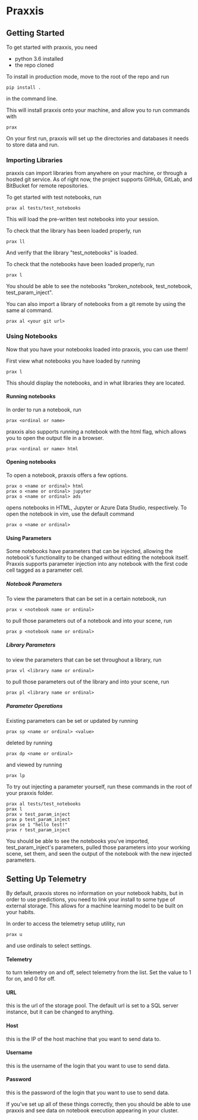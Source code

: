 # Praxxis
## Getting Started

To get started with praxxis, you need
 - python 3.6 installed
 - the repo cloned


To install in production mode, move to the root of the repo and run

```
pip install .
```
in the command line.

This will install praxxis onto your machine, and allow you to run commands with
```
prax
```

On your first run, praxxis will set up the directories and databases it needs to store data and run.

### Importing Libraries
praxxis can import libraries from anywhere on your machine, or through a hosted git service. As of right now, the project supports GitHub, GitLab, and BitBucket for remote repositories.

To get started with test notebooks, run
```
prax al tests/test_notebooks
```

This will load the pre-written test notebooks into your session.

To check that the library has been loaded properly, run
```
prax ll
```
And verify that the library "test_notebooks" is loaded.

To check that the notebooks have been loaded properly, run
```
prax l
```

You should be able to see the notebooks "broken_notebook, test_notebook, test_param_inject".

You can also import a library of notebooks from a git remote by using the same al command.
```
prax al <your git url>
```

### Using Notebooks
Now that you have your notebooks loaded into praxxis, you can use them!

First view what notebooks you have loaded by running
```
prax l
```
This should display the notebooks, and in what libraries they are located.

#### Running notebooks

In order to run a notebook, run
```
prax <ordinal or name>
```
praxxis also supports running a notebook with the html flag, which allows you to open the output file in a browser.
```
prax <ordinal or name> html
```

#### Opening notebooks

To open a notebook, praxxis offers a few options.
```
prax o <name or ordinal> html
prax o <name or ordinal> jupyter
prax o <name or ordinal> ads
```
opens notebooks in HTML, Jupyter or Azure Data Studio, respectively.
To open the notebook in vim, use the default command
```
prax o <name or ordinal>
```
#### Using Parameters
Some notebooks have parameters that can be injected, allowing the notebook's functionality to be changed without editing the notebook itself. Praxxis supports parameter injection into any notebook with the first code cell tagged as a parameter cell.


##### Notebook Parameters
To view the parameters that can be set in a certain notebook, run
```
prax v <notebook name or ordinal>
```
to pull those parameters out of a notebook and into your scene, run
```
prax p <notebook name or ordinal>
```

##### Library Parameters
to view the parameters that can be set throughout a library, run
```
prax vl <library name or ordinal>
```
to pull those parameters out of the library and into your scene, run
```
prax pl <library name or ordinal>
```
##### Parameter Operations
Existing parameters can be set or updated by running
```
prax sp <name or ordinal> <value>
```
deleted by running
```
prax dp <name or ordinal>
```
and viewed by running
```
prax lp
```
To try out injecting a parameter yourself, run these commands in the root of your praxxis folder.
```
prax al tests/test_notebooks
prax l
prax v test_param_inject
prax p test_param_inject
prax se 1 "hello test!"
prax r test_param_inject
```

You should be able to see the notebooks you've imported, test_param_inject's parameters, pulled those parameters into your working scene, set them, and seen the output of the notebook with the new injected parameters.


## Setting Up Telemetry

By default, praxxis stores no information on your notebook habits, but in order to use predictions, you need to link your install to some type of external storage. This allows for a machine learning model to be built on your habits.

In order to access the telemetry setup utility, run

```
prax u
```
and use ordinals to select settings.

#### Telemetry
to turn telemetry on and off, select telemetry from the list. Set the value to 1 for on, and 0 for off.
#### URL
this is the url of the storage pool. The default url is set to a SQL server instance, but it can be changed to anything.
#### Host
this is the IP of the host machine that you want to send data to.
#### Username
this is the username of the login that you want to use to send data.
#### Password
this is the password of the login that you want to use to send data.

If you've set up all of these things correctly, then you should be able to use praxxis and see data on notebook execution appearing in your cluster.
